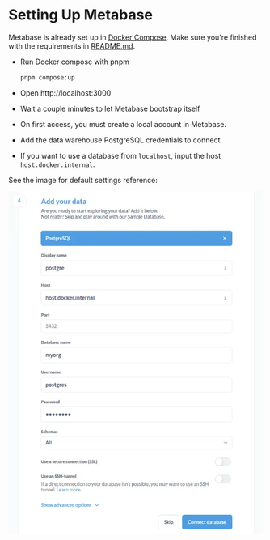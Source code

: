 # Setting Up Metabase

Metabase is already set up in [Docker Compose](../docker/compose-metabase.yaml). Make sure you're finished with the requirements in [README.md](../README.md).

- Run Docker compose with pnpm

  ```sh
  pnpm compose:up
  ```

- Open http://localhost:3000

- Wait a couple minutes to let Metabase bootstrap itself

- On first access, you must create a local account in Metabase.

- Add the data warehouse PostgreSQL credentials to connect.

- If you want to use a database from `localhost`, input the host `host.docker.internal`.

See the image for default settings reference:

![Metabase Database credentials](./metabase-db.webp)
